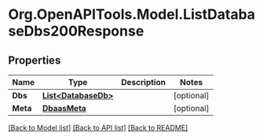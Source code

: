 # Org.OpenAPITools.Model.ListDatabaseDbs200Response

## Properties

Name | Type | Description | Notes
------------ | ------------- | ------------- | -------------
**Dbs** | [**List&lt;DatabaseDb&gt;**](DatabaseDb.md) |  | [optional] 
**Meta** | [**DbaasMeta**](DbaasMeta.md) |  | [optional] 

[[Back to Model list]](../README.md#documentation-for-models) [[Back to API list]](../README.md#documentation-for-api-endpoints) [[Back to README]](../README.md)

